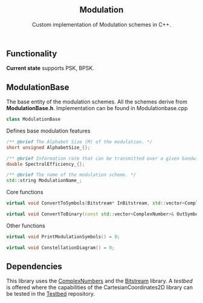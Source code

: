 <header>
  <h2>Modulation</h2>
  <p>Custom implementation of Modulation schemes in C++.</p>
</header>

<div> 
  <h2>Functionality</h2>
  <p><strong>Current state</strong> supports PSK, BPSK.</p>
</div>

<h2>ModulationBase</h2>
<p>The base entity of the modulation schemes. All the schemes derive from <strong>ModulationBase.h</strong>. Implementation can be found in Modulationbase.cpp</p>

```C++
class ModulationBase
```

<p>Defines base modulation features</p>

```C++
/** @brief The Alphabet Size (M) of the modulation. */
short unsigned AlphabetSize_{};

/** @brief Information rate that can be transmitted over a given bandwidth = log2(M). */
double SpectralEfficiency_{};

/** @brief The name of the modulation scheme. */
std::string ModulationName_;
```

<p>Core functions</p>

```C++
virtual void ConvertToSymbols(Bitstream* InBitstream, std::vector<ComplexNumber>& OutSymbolstream) = 0;

virtual void ConvertToBinary(const std::vector<ComplexNumber>& OutSymbolstream, Bitstream& OutBitstream) = 0;
```

<p>Other functions</p>

```C++
virtual void PrintModulationSymbols() = 0;

virtual void ConstellationDiagram() = 0;
```

<footer>
  <h2>Dependencies</h2>
  <p>This library uses the <a href="https://github.com/spiros-zer/ComplexNumbers">ComplexNumbers</a> and the <a href="https://github.com/spiros-zer/Bitstream">Bitstream</a> library. A <em>testbed</em> is offered where the capabilities of the CartesianCoordinates2D library can be tested in the <a href="https://github.com/spiros-zer/Testbed">Testbed</a> repository. </p>
</footer>
